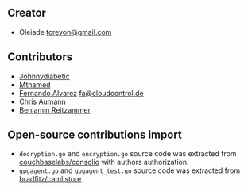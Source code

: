 ## Creator

* Oleiade <tcrevon@gmail.com>

## Contributors

* [Johnnydiabetic](https://github.com/jd1123)
* [Mthamed](https://github.com/mtahmed)
* [Fernando Alvarez](https://github.com/fern4lvarez) <fa@cloudcontrol.de>
* [Chris Aumann](https://github.com/chr4)
* [Benjamin Reitzammer](https://github.com/nureineide)


## Open-source contributions import

* ``decryption.go`` and ``encryption.go`` source code was extracted from [couchbaselabs/consolio](https://github.com/couchbaselabs/consolio) with authors authorization.
* ``gpgagent.go`` and ``gpgagent_test.go`` source code was extracted from [bradfitz/camlistore](https://github.com/bradfitz/camlistore)

